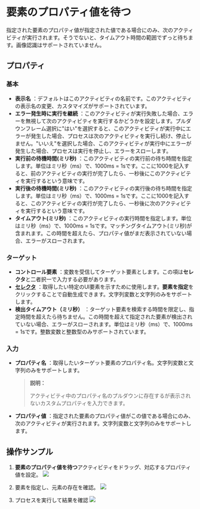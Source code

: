 # 要素のプロパティ値を待つ

指定された要素のプロパティ値が指定された値である場合にのみ、次のアクティビティが実行されます。そうでないと、タイムアウト時間の範囲でずっと待ちます。画像認識はサポートされていません。


## プロパティ

### 基本

- **表示名** ：デフォルトはこのアクティビティの名前です。このアクティビティの表示名の変更、カスタマイズがサポートされています。
- **エラー発生時に実行を継続** ：このアクティビティが実行失敗した場合、エラーを無視して次のアクティビティを実行するかどうかを設定します。プルダウンフレーム選択に"はい"を選択すると、このアクティビティが実行中にエラーが発生した場合、プロセスは次のアクティビティを実行し続け、停止しません。"いいえ"を選択した場合、このアクティビティが実行中にエラーが発生した場合、プロセスは実行を停止し、エラーをスローします。
- **実行前の待機時間(ミリ秒)** ：このアクティビティの実行前の待ち時間を指定します。単位はミリ秒（ms）で、1000ms = 1sです。ここに1000を記入すると、前のアクティビティの実行が完了したら、一秒後にこのアクティビティを実行するという意味です。
- **実行後の待機時間(ミリ秒)** ：このアクティビティの実行後の待ち時間を指定します。単位はミリ秒（ms）で、1000ms = 1sです。ここに1000を記入すると、このアクティビティの実行が完了したら、一秒後に次のアクティビティを実行するという意味です。
- **タイムアウト(ミリ秒)** ：このアクティビティの実行時間を指定します。単位はミリ秒（ms）で、1000ms = 1sです。マッチングタイムアウト(ミリ秒)が含まれます。この時間を超えたら、プロパティ値がまだ表示されていない場合、エラーがスローされます。

### ターゲット
- **コントロール要素** ：変数を受信してターゲット要素とします。この項は**セレクタ**と二者択一で入力する必要があります。
- **[セレクタ](../Appendix/Selector.md)** ：取得したい特定のUI要素を示すために使用します。**要素を指定**をクリックすることで自動生成できます。文字列変数と文字列のみをサポートします。
- **検出タイムアウト（ミリ秒）** ：ターゲット要素を検索する時間を限定し、指定時間を超えたら待ちません。この時間を超えて指定された要素が検出されていない場合、エラーがスローされます。単位はミリ秒（ms）で、1000ms = 1sです。整数変数と整数型のみサポートされています。


### 入力
- **プロパティ名** ：取得したいターゲット要素のプロパティ名。文字列変数と文字列のみをサポートします。
  >**説明：**
  >
  >アクティビティ中のプロパティ名のプルダウンに存在するが表示されないカスタムプロパティを入力できます。
- **プロパティ値** ：指定された要素のプロパティ値がこの値である場合にのみ、次のアクティビティが実行されます。文字列変数と文字列のみをサポートします。

## 操作サンプル
1. **要素のプロパティ値を待つ**アクティビティをドラッグ、対応するプロパティ値を設定。
![](https://docimages.blob.core.chinacloudapi.cn/images/Activities/waitElementAttr1.png)

2. 要素を指定し、元素の存在を確認。
![](https://docimages.blob.core.chinacloudapi.cn/images/Activities/waitElementAttr2.png)

3. プロセスを実行して結果を確認
![](https://docimages.blob.core.chinacloudapi.cn/images/Activities/waitElementAttr3.png)


